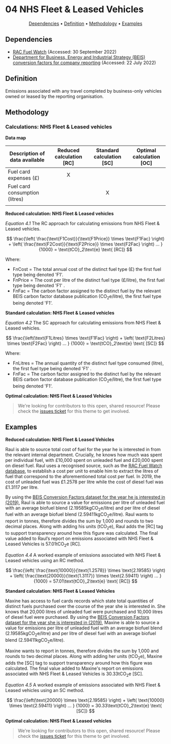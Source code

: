 # 04 NHS Fleet & Leased Vehicles

<p align="center">
  <a href="#dependencies">Dependencies</a> •
  <a href="#definition">Definition</a> •
  <a href="#methodology">Methodology</a> •
  <a href="#examples">Examples</a>
</p>

## Dependencies

* [RAC Fuel Watch](https://www.rac.co.uk/drive/advice/fuel-watch/) (Accessed: 30 September 2022)
* [Department for Business, Energy and Industrial Strategy (BEIS) conversion factors for company reporting](https://www.gov.uk/government/collections/government-conversion-factors-for-company-reporting) (Accessed: 22 July 2022)

## Definition
Emissions associated with any travel completed by business-only vehicles owned or leased by the reporting organisation.

## Methodology

### Calculations: NHS Fleet & Leased vehicles

**Data map**

| Description of data available  | Reduced calculation [RC]  | Standard calculation [SC] | Optimal calculation [OC] |
| ------------------------------ |:---:| :---:| :---:|
| Fuel card expenses (£) | X |  |  |
| Fuel card consumption (litres) |  | X |  |
|  |  |  |  |

**Reduced calculation: NHS Fleet & Leased vehicles**

*Equation 4.1* The RC approach for calculating emissions from NHS Fleet & Leased vehicles.

$$ 
\frac{\left( \frac{\text{F1Cost}}{\text{F1Price}} \times \text{F1Fac} \right) + \left( \frac{\text{F2Cost}}{\text{F2Price}} \times \text{F2Fac} \right) ... }
{1000} = \text{tCO}_2\text{e} \text{ [RC]}
$$

Where:
* F*n*Cost = The total annual cost of the distinct fuel type (£) the first fuel type being denoted 'F1'.
* F*n*Price = The cost per litre of the distinct fuel type (£/litre), the first fuel type being denoted 'F1' .
* F*n*Fac = The carbon factor assigned to the distinct fuel by the relevant BEIS carbon factor database publication (CO<sub>2</sub>e/litre), the first fuel type being denoted 'F1'.

**Standard calculation: NHS Fleet & Leased vehicles**

*Equation 4.2* The SC approach for calculating emissions from NHS Fleet & Leased vehicles.

$$ 
\frac{\left(\text{F1Litres} \times \text{F1Fac} \right) + \left( \text{F2Litres} \times \text{F2Fac} \right) ... }
{1000} = \text{tCO}_2\text{e} \text{ [SC]}
$$

Where:
* F*n*Litres = The annual quantity of the distinct fuel type consumed (litre), the first fuel type being denoted 'F1' .
* F*n*Fac = The carbon factor assigned to the distinct fuel by the relevant BEIS carbon factor database publication (CO<sub>2</sub>e/litre), the first fuel type being denoted 'F1'.

**Optimal calculation: NHS Fleet & Leased Vehicles**

> We're looking for contributors to this open, shared resource! Please check the [issues ticket](https://github.com/danwrisar/KMSIMG_NHS_EmissionsRecipeBook/issues/5) for this theme to get involved. 

## Examples

**Reduced calculation: NHS Fleet & Leased Vehicles**

Raul is able to source total cost of fuel for the year he is interested in from the relevant internal department. Crucially, he knows how much was spent per individual fuel, with £10,000 spent on unleaded fuel and £20,000 spent on diesel fuel. Raul uses a recognised source, such as the [RAC Fuel Watch database](https://www.rac.co.uk/drive/advice/fuel-watch/), to establish a cost per unit to enable him to extract the litres of fuel that correspond to the aforementioned total cost per fuel. In 2019, the cost of unleaded fuel was £1.2578 per litre while the cost of diesel fuel was £1.3117 per litre. 

By using the [BEIS Conversion Factors dataset for the year he is interested in (2019)](https://www.gov.uk/government/publications/greenhouse-gas-reporting-conversion-factors-2019), Raul is able to source a value for emissions per litre of unleaded fuel with an average biofuel blend (2.19585kgCO<sub>2</sub>e/litre) and per litre of diesel fuel with an average biofuel blend (2.59411kgCO<sub>2</sub>e/litre). Raul wants to report in tonnes, therefore divides the sum by 1,000 and rounds to two decimal places. Along with adding his units (tCO<sub>2</sub>e), Raul adds the [RC] tag to support transparency around how this figure was calculated. The final value added to Raul’s report on emissions associated with NHS Fleet & Leased Vehicles is 57.01tCO<sub>2</sub>e [RC].

*Equation 4.4* A worked example of emissions associated with NHS Fleet & Leased vehicles using an RC method.

$$ 
\frac{\left( \frac{\text{10000}}{\text{1.2578}} \times \text{2.19585} \right) + \left( \frac{\text{20000}}{\text{1.3117}} \times \text{2.59411} \right) ... }
{1000} = 57.01\text{tCO}_2\text{e} \text{ [RC]}
$$

**Standard calculation: NHS Fleet & Leased Vehicles**

Maxine has access to fuel cards records which state total quantities of distinct fuels purchased over the course of the year she is interested in. She knows that 20,000 litres of unleaded fuel were purchased and 10,000 litres of diesel fuel were purchased. By using the [BEIS Conversion Factors dataset for the year she is interested in (2019)](https://www.gov.uk/government/publications/greenhouse-gas-reporting-conversion-factors-2019), Maxine is able to source a value for emissions per litre of unleaded fuel with an average biofuel blend (2.19585kgCO<sub>2</sub>e/litre) and per litre of diesel fuel with an average biofuel blend (2.59411kgCO<sub>2</sub>e/litre). 

Maxine wants to report in tonnes, therefore divides the sum by 1,000 and rounds to two decimal places. Along with adding her units (tCO<sub>2</sub>e), Maxine adds the [SC] tag to support transparency around how this figure was calculated. The final value added to Maxine's report on emissions associated with NHS Fleet & Leased Vehicles is 30.33tCO<sub>2</sub>e [SC].

*Equation 4.5* A worked example of emissions associated with NHS Fleet & Leased vehicles using an SC method.

$$ 
\frac{\left(\text{20000} \times \text{2.19585} \right) + \left( \text{10000} \times \text{2.59411} \right) ... }
{1000} = 30.33\text{tCO}_2\text{e} \text{ [SC]}
$$

**Optimal calculation: NHS Fleet & Leased vehicles**

> We're looking for contributors to this open, shared resource! Please check the [issues ticket](https://github.com/danwrisar/KMSIMG_NHS_EmissionsRecipeBook/issues/5) for this theme to get involved. 